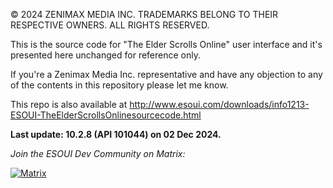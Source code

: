 © 2024 ZENIMAX MEDIA INC. TRADEMARKS BELONG TO THEIR RESPECTIVE OWNERS. ALL RIGHTS RESERVED.

This is the source code for "The Elder Scrolls Online" user interface and it's presented here unchanged for reference only.

If you're a Zenimax Media Inc. representative and have any objection to any of the contents in this repository please let me know.

This repo is also available at http://www.esoui.com/downloads/info1213-ESOUI-TheElderScrollsOnlinesourcecode.html

**Last update: 10.2.8 (API 101044) on 02 Dec 2024.**

*Join the ESOUI Dev Community on Matrix:*

[![Matrix](https://img.shields.io/matrix/esoui_esoui%3Agitter.im?server_fqdn=matrix.org)](https://matrix.to/#/#esoui_esoui:gitter.im)